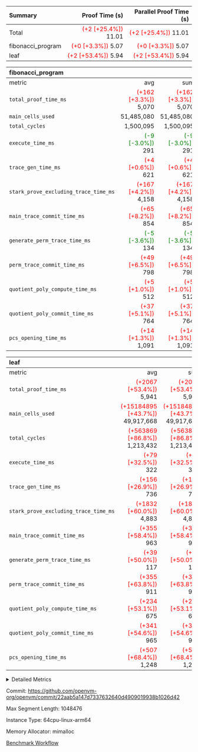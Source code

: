 | Summary | Proof Time (s) | Parallel Proof Time (s) |
|:---|---:|---:|
| Total | <span style='color: red'>(+2 [+25.4%])</span> 11.01 | <span style='color: red'>(+2 [+25.4%])</span> 11.01 |
| fibonacci_program | <span style='color: red'>(+0 [+3.3%])</span> 5.07 | <span style='color: red'>(+0 [+3.3%])</span> 5.07 |
| leaf | <span style='color: red'>(+2 [+53.4%])</span> 5.94 | <span style='color: red'>(+2 [+53.4%])</span> 5.94 |


| fibonacci_program |||||
|:---|---:|---:|---:|---:|
|metric|avg|sum|max|min|
| `total_proof_time_ms ` | <span style='color: red'>(+162 [+3.3%])</span> 5,070 | <span style='color: red'>(+162 [+3.3%])</span> 5,070 | <span style='color: red'>(+162 [+3.3%])</span> 5,070 | <span style='color: red'>(+162 [+3.3%])</span> 5,070 |
| `main_cells_used     ` |  51,485,080 |  51,485,080 |  51,485,080 |  51,485,080 |
| `total_cycles        ` |  1,500,095 |  1,500,095 |  1,500,095 |  1,500,095 |
| `execute_time_ms     ` | <span style='color: green'>(-9 [-3.0%])</span> 291 | <span style='color: green'>(-9 [-3.0%])</span> 291 | <span style='color: green'>(-9 [-3.0%])</span> 291 | <span style='color: green'>(-9 [-3.0%])</span> 291 |
| `trace_gen_time_ms   ` | <span style='color: red'>(+4 [+0.6%])</span> 621 | <span style='color: red'>(+4 [+0.6%])</span> 621 | <span style='color: red'>(+4 [+0.6%])</span> 621 | <span style='color: red'>(+4 [+0.6%])</span> 621 |
| `stark_prove_excluding_trace_time_ms` | <span style='color: red'>(+167 [+4.2%])</span> 4,158 | <span style='color: red'>(+167 [+4.2%])</span> 4,158 | <span style='color: red'>(+167 [+4.2%])</span> 4,158 | <span style='color: red'>(+167 [+4.2%])</span> 4,158 |
| `main_trace_commit_time_ms` | <span style='color: red'>(+65 [+8.2%])</span> 854 | <span style='color: red'>(+65 [+8.2%])</span> 854 | <span style='color: red'>(+65 [+8.2%])</span> 854 | <span style='color: red'>(+65 [+8.2%])</span> 854 |
| `generate_perm_trace_time_ms` | <span style='color: green'>(-5 [-3.6%])</span> 134 | <span style='color: green'>(-5 [-3.6%])</span> 134 | <span style='color: green'>(-5 [-3.6%])</span> 134 | <span style='color: green'>(-5 [-3.6%])</span> 134 |
| `perm_trace_commit_time_ms` | <span style='color: red'>(+49 [+6.5%])</span> 798 | <span style='color: red'>(+49 [+6.5%])</span> 798 | <span style='color: red'>(+49 [+6.5%])</span> 798 | <span style='color: red'>(+49 [+6.5%])</span> 798 |
| `quotient_poly_compute_time_ms` | <span style='color: red'>(+5 [+1.0%])</span> 512 | <span style='color: red'>(+5 [+1.0%])</span> 512 | <span style='color: red'>(+5 [+1.0%])</span> 512 | <span style='color: red'>(+5 [+1.0%])</span> 512 |
| `quotient_poly_commit_time_ms` | <span style='color: red'>(+37 [+5.1%])</span> 764 | <span style='color: red'>(+37 [+5.1%])</span> 764 | <span style='color: red'>(+37 [+5.1%])</span> 764 | <span style='color: red'>(+37 [+5.1%])</span> 764 |
| `pcs_opening_time_ms ` | <span style='color: red'>(+14 [+1.3%])</span> 1,091 | <span style='color: red'>(+14 [+1.3%])</span> 1,091 | <span style='color: red'>(+14 [+1.3%])</span> 1,091 | <span style='color: red'>(+14 [+1.3%])</span> 1,091 |

| leaf |||||
|:---|---:|---:|---:|---:|
|metric|avg|sum|max|min|
| `total_proof_time_ms ` | <span style='color: red'>(+2067 [+53.4%])</span> 5,941 | <span style='color: red'>(+2067 [+53.4%])</span> 5,941 | <span style='color: red'>(+2067 [+53.4%])</span> 5,941 | <span style='color: red'>(+2067 [+53.4%])</span> 5,941 |
| `main_cells_used     ` | <span style='color: red'>(+15184895 [+43.7%])</span> 49,917,668 | <span style='color: red'>(+15184895 [+43.7%])</span> 49,917,668 | <span style='color: red'>(+15184895 [+43.7%])</span> 49,917,668 | <span style='color: red'>(+15184895 [+43.7%])</span> 49,917,668 |
| `total_cycles        ` | <span style='color: red'>(+563869 [+86.8%])</span> 1,213,432 | <span style='color: red'>(+563869 [+86.8%])</span> 1,213,432 | <span style='color: red'>(+563869 [+86.8%])</span> 1,213,432 | <span style='color: red'>(+563869 [+86.8%])</span> 1,213,432 |
| `execute_time_ms     ` | <span style='color: red'>(+79 [+32.5%])</span> 322 | <span style='color: red'>(+79 [+32.5%])</span> 322 | <span style='color: red'>(+79 [+32.5%])</span> 322 | <span style='color: red'>(+79 [+32.5%])</span> 322 |
| `trace_gen_time_ms   ` | <span style='color: red'>(+156 [+26.9%])</span> 736 | <span style='color: red'>(+156 [+26.9%])</span> 736 | <span style='color: red'>(+156 [+26.9%])</span> 736 | <span style='color: red'>(+156 [+26.9%])</span> 736 |
| `stark_prove_excluding_trace_time_ms` | <span style='color: red'>(+1832 [+60.0%])</span> 4,883 | <span style='color: red'>(+1832 [+60.0%])</span> 4,883 | <span style='color: red'>(+1832 [+60.0%])</span> 4,883 | <span style='color: red'>(+1832 [+60.0%])</span> 4,883 |
| `main_trace_commit_time_ms` | <span style='color: red'>(+355 [+58.4%])</span> 963 | <span style='color: red'>(+355 [+58.4%])</span> 963 | <span style='color: red'>(+355 [+58.4%])</span> 963 | <span style='color: red'>(+355 [+58.4%])</span> 963 |
| `generate_perm_trace_time_ms` | <span style='color: red'>(+39 [+50.0%])</span> 117 | <span style='color: red'>(+39 [+50.0%])</span> 117 | <span style='color: red'>(+39 [+50.0%])</span> 117 | <span style='color: red'>(+39 [+50.0%])</span> 117 |
| `perm_trace_commit_time_ms` | <span style='color: red'>(+355 [+63.8%])</span> 911 | <span style='color: red'>(+355 [+63.8%])</span> 911 | <span style='color: red'>(+355 [+63.8%])</span> 911 | <span style='color: red'>(+355 [+63.8%])</span> 911 |
| `quotient_poly_compute_time_ms` | <span style='color: red'>(+234 [+53.1%])</span> 675 | <span style='color: red'>(+234 [+53.1%])</span> 675 | <span style='color: red'>(+234 [+53.1%])</span> 675 | <span style='color: red'>(+234 [+53.1%])</span> 675 |
| `quotient_poly_commit_time_ms` | <span style='color: red'>(+341 [+54.6%])</span> 965 | <span style='color: red'>(+341 [+54.6%])</span> 965 | <span style='color: red'>(+341 [+54.6%])</span> 965 | <span style='color: red'>(+341 [+54.6%])</span> 965 |
| `pcs_opening_time_ms ` | <span style='color: red'>(+507 [+68.4%])</span> 1,248 | <span style='color: red'>(+507 [+68.4%])</span> 1,248 | <span style='color: red'>(+507 [+68.4%])</span> 1,248 | <span style='color: red'>(+507 [+68.4%])</span> 1,248 |



<details>
<summary>Detailed Metrics</summary>

| group | num_segments | keygen_time_ms | commit_exe_time_ms |
| --- | --- | --- | --- |
| fibonacci_program | 1 | 408 | 5 | 

| group | air_name | quotient_deg | interactions | constraints |
| --- | --- | --- | --- | --- |
| fibonacci_program | AccessAdapterAir<16> | 4 | 5 | 11 | 
| fibonacci_program | AccessAdapterAir<2> | 4 | 5 | 11 | 
| fibonacci_program | AccessAdapterAir<32> | 4 | 5 | 11 | 
| fibonacci_program | AccessAdapterAir<4> | 4 | 5 | 11 | 
| fibonacci_program | AccessAdapterAir<64> | 4 | 5 | 11 | 
| fibonacci_program | AccessAdapterAir<8> | 4 | 5 | 11 | 
| fibonacci_program | BitwiseOperationLookupAir<8> | 2 | 2 | 4 | 
| fibonacci_program | MemoryMerkleAir<8> | 4 | 4 | 38 | 
| fibonacci_program | PersistentBoundaryAir<8> | 4 | 3 | 5 | 
| fibonacci_program | PhantomAir | 4 | 3 | 4 | 
| fibonacci_program | Poseidon2PeripheryAir<BabyBearParameters>, 1> | 2 | 1 | 286 | 
| fibonacci_program | ProgramAir | 1 | 1 | 4 | 
| fibonacci_program | RangeTupleCheckerAir<2> | 1 | 1 | 4 | 
| fibonacci_program | Rv32HintStoreAir | 4 | 19 | 21 | 
| fibonacci_program | VariableRangeCheckerAir | 1 | 1 | 4 | 
| fibonacci_program | VmAirWrapper<Rv32BaseAluAdapterAir, BaseAluCoreAir<4, 8> | 4 | 19 | 30 | 
| fibonacci_program | VmAirWrapper<Rv32BaseAluAdapterAir, LessThanCoreAir<4, 8> | 4 | 17 | 35 | 
| fibonacci_program | VmAirWrapper<Rv32BaseAluAdapterAir, ShiftCoreAir<4, 8> | 4 | 23 | 84 | 
| fibonacci_program | VmAirWrapper<Rv32BranchAdapterAir, BranchEqualCoreAir<4> | 4 | 11 | 17 | 
| fibonacci_program | VmAirWrapper<Rv32BranchAdapterAir, BranchLessThanCoreAir<4, 8> | 4 | 13 | 32 | 
| fibonacci_program | VmAirWrapper<Rv32CondRdWriteAdapterAir, Rv32JalLuiCoreAir> | 4 | 10 | 15 | 
| fibonacci_program | VmAirWrapper<Rv32JalrAdapterAir, Rv32JalrCoreAir> | 4 | 16 | 16 | 
| fibonacci_program | VmAirWrapper<Rv32LoadStoreAdapterAir, LoadSignExtendCoreAir<4, 8> | 4 | 18 | 21 | 
| fibonacci_program | VmAirWrapper<Rv32LoadStoreAdapterAir, LoadStoreCoreAir<4> | 4 | 17 | 27 | 
| fibonacci_program | VmAirWrapper<Rv32MultAdapterAir, DivRemCoreAir<4, 8> | 4 | 25 | 72 | 
| fibonacci_program | VmAirWrapper<Rv32MultAdapterAir, MulHCoreAir<4, 8> | 4 | 24 | 23 | 
| fibonacci_program | VmAirWrapper<Rv32MultAdapterAir, MultiplicationCoreAir<4, 8> | 4 | 19 | 13 | 
| fibonacci_program | VmAirWrapper<Rv32RdWriteAdapterAir, Rv32AuipcCoreAir> | 4 | 11 | 12 | 
| fibonacci_program | VmConnectorAir | 4 | 3 | 8 | 
| leaf | AccessAdapterAir<2> | 4 | 5 | 11 | 
| leaf | AccessAdapterAir<4> | 4 | 5 | 11 | 
| leaf | AccessAdapterAir<8> | 4 | 5 | 11 | 
| leaf | FriReducedOpeningAir | 4 | 31 | 52 | 
| leaf | NativePoseidon2Air<BabyBearParameters>, 1> | 4 | 136 | 530 | 
| leaf | PhantomAir | 4 | 3 | 4 | 
| leaf | ProgramAir | 1 | 1 | 4 | 
| leaf | VariableRangeCheckerAir | 1 | 1 | 4 | 
| leaf | VmAirWrapper<AluNativeAdapterAir, FieldArithmeticCoreAir> | 4 | 15 | 23 | 
| leaf | VmAirWrapper<BranchNativeAdapterAir, BranchEqualCoreAir<1> | 4 | 11 | 22 | 
| leaf | VmAirWrapper<JalNativeAdapterAir, JalCoreAir> | 4 | 7 | 6 | 
| leaf | VmAirWrapper<NativeAdapterAir<2, 0>, PublicValuesCoreAir> | 4 | 11 | 23 | 
| leaf | VmAirWrapper<NativeLoadStoreAdapterAir<1>, NativeLoadStoreCoreAir<1> | 4 | 15 | 16 | 
| leaf | VmAirWrapper<NativeLoadStoreAdapterAir<4>, NativeLoadStoreCoreAir<4> | 4 | 15 | 16 | 
| leaf | VmAirWrapper<NativeVectorizedAdapterAir<4>, FieldExtensionCoreAir> | 4 | 15 | 23 | 
| leaf | VmConnectorAir | 4 | 3 | 8 | 
| leaf | VolatileBoundaryAir | 4 | 4 | 16 | 

| group | air_name | idx | rows | prep_cols | perm_cols | main_cols | cells |
| --- | --- | --- | --- | --- | --- | --- | --- |
| leaf | AccessAdapterAir<2> | 0 | 262,144 |  | 12 | 11 | 6,029,312 | 
| leaf | AccessAdapterAir<4> | 0 | 131,072 |  | 12 | 13 | 3,276,800 | 
| leaf | AccessAdapterAir<8> | 0 | 512 |  | 12 | 17 | 14,848 | 
| leaf | FriReducedOpeningAir | 0 | 131,072 |  | 36 | 25 | 7,995,392 | 
| leaf | NativePoseidon2Air<BabyBearParameters>, 1> | 0 | 32,768 |  | 160 | 399 | 18,317,312 | 
| leaf | PhantomAir | 0 | 16,384 |  | 8 | 6 | 229,376 | 
| leaf | ProgramAir | 0 | 131,072 |  | 8 | 10 | 2,359,296 | 
| leaf | VariableRangeCheckerAir | 0 | 262,144 | 2 | 8 | 1 | 2,359,296 | 
| leaf | VmAirWrapper<AluNativeAdapterAir, FieldArithmeticCoreAir> | 0 | 1,048,576 |  | 20 | 29 | 51,380,224 | 
| leaf | VmAirWrapper<BranchNativeAdapterAir, BranchEqualCoreAir<1> | 0 | 262,144 |  | 16 | 23 | 10,223,616 | 
| leaf | VmAirWrapper<JalNativeAdapterAir, JalCoreAir> | 0 | 32,768 |  | 12 | 9 | 688,128 | 
| leaf | VmAirWrapper<NativeAdapterAir<2, 0>, PublicValuesCoreAir> | 0 | 64 |  | 16 | 23 | 2,496 | 
| leaf | VmAirWrapper<NativeLoadStoreAdapterAir<1>, NativeLoadStoreCoreAir<1> | 0 | 524,288 |  | 24 | 22 | 24,117,248 | 
| leaf | VmAirWrapper<NativeLoadStoreAdapterAir<4>, NativeLoadStoreCoreAir<4> | 0 | 65,536 |  | 24 | 31 | 3,604,480 | 
| leaf | VmAirWrapper<NativeVectorizedAdapterAir<4>, FieldExtensionCoreAir> | 0 | 65,536 |  | 20 | 38 | 3,801,088 | 
| leaf | VmConnectorAir | 0 | 2 | 1 | 8 | 4 | 24 | 
| leaf | VolatileBoundaryAir | 0 | 262,144 |  | 8 | 11 | 4,980,736 | 

| group | air_name | segment | rows | prep_cols | perm_cols | main_cols | cells |
| --- | --- | --- | --- | --- | --- | --- | --- |
| fibonacci_program | AccessAdapterAir<8> | 0 | 32 |  | 12 | 17 | 928 | 
| fibonacci_program | BitwiseOperationLookupAir<8> | 0 | 65,536 | 3 | 8 | 2 | 655,360 | 
| fibonacci_program | MemoryMerkleAir<8> | 0 | 256 |  | 12 | 32 | 11,264 | 
| fibonacci_program | PersistentBoundaryAir<8> | 0 | 32 |  | 8 | 20 | 896 | 
| fibonacci_program | PhantomAir | 0 | 2 |  | 8 | 6 | 28 | 
| fibonacci_program | Poseidon2PeripheryAir<BabyBearParameters>, 1> | 0 | 256 |  | 8 | 300 | 78,848 | 
| fibonacci_program | ProgramAir | 0 | 4,096 |  | 8 | 10 | 73,728 | 
| fibonacci_program | RangeTupleCheckerAir<2> | 0 | 524,288 | 2 | 8 | 1 | 4,718,592 | 
| fibonacci_program | Rv32HintStoreAir | 0 | 4 |  | 24 | 32 | 224 | 
| fibonacci_program | VariableRangeCheckerAir | 0 | 262,144 | 2 | 8 | 1 | 2,359,296 | 
| fibonacci_program | VmAirWrapper<Rv32BaseAluAdapterAir, BaseAluCoreAir<4, 8> | 0 | 1,048,576 |  | 28 | 36 | 67,108,864 | 
| fibonacci_program | VmAirWrapper<Rv32BaseAluAdapterAir, LessThanCoreAir<4, 8> | 0 | 524,288 |  | 24 | 37 | 31,981,568 | 
| fibonacci_program | VmAirWrapper<Rv32BranchAdapterAir, BranchEqualCoreAir<4> | 0 | 262,144 |  | 16 | 26 | 11,010,048 | 
| fibonacci_program | VmAirWrapper<Rv32BranchAdapterAir, BranchLessThanCoreAir<4, 8> | 0 | 4 |  | 20 | 32 | 208 | 
| fibonacci_program | VmAirWrapper<Rv32CondRdWriteAdapterAir, Rv32JalLuiCoreAir> | 0 | 131,072 |  | 16 | 18 | 4,456,448 | 
| fibonacci_program | VmAirWrapper<Rv32JalrAdapterAir, Rv32JalrCoreAir> | 0 | 16 |  | 20 | 28 | 768 | 
| fibonacci_program | VmAirWrapper<Rv32LoadStoreAdapterAir, LoadStoreCoreAir<4> | 0 | 16 |  | 28 | 40 | 1,088 | 
| fibonacci_program | VmAirWrapper<Rv32RdWriteAdapterAir, Rv32AuipcCoreAir> | 0 | 8 |  | 16 | 21 | 296 | 
| fibonacci_program | VmConnectorAir | 0 | 2 | 1 | 8 | 4 | 24 | 

| group | idx | trace_gen_time_ms | total_proof_time_ms | total_cycles | total_cells | stark_prove_excluding_trace_time_ms | quotient_poly_compute_time_ms | quotient_poly_commit_time_ms | perm_trace_commit_time_ms | pcs_opening_time_ms | main_trace_commit_time_ms | main_cells_used | generate_perm_trace_time_ms | execute_time_ms |
| --- | --- | --- | --- | --- | --- | --- | --- | --- | --- | --- | --- | --- | --- | --- |
| leaf | 0 | 736 | 5,941 | 1,213,432 | 139,379,672 | 4,883 | 675 | 965 | 911 | 1,248 | 963 | 49,917,668 | 117 | 322 | 

| group | segment | trace_gen_time_ms | total_proof_time_ms | total_cycles | total_cells | stark_prove_excluding_trace_time_ms | quotient_poly_compute_time_ms | quotient_poly_commit_time_ms | perm_trace_commit_time_ms | pcs_opening_time_ms | main_trace_commit_time_ms | main_cells_used | generate_perm_trace_time_ms | execute_time_ms |
| --- | --- | --- | --- | --- | --- | --- | --- | --- | --- | --- | --- | --- | --- | --- |
| fibonacci_program | 0 | 621 | 5,070 | 1,500,095 | 122,458,476 | 4,158 | 512 | 764 | 798 | 1,091 | 854 | 51,485,080 | 134 | 291 | 

</details>


Commit: https://github.com/openvm-org/openvm/commit/22aab5a147d7337632640d4909019938b1026d42

Max Segment Length: 1048476

Instance Type: 64cpu-linux-arm64

Memory Allocator: mimalloc

[Benchmark Workflow](https://github.com/openvm-org/openvm/actions/runs/13213844600)
